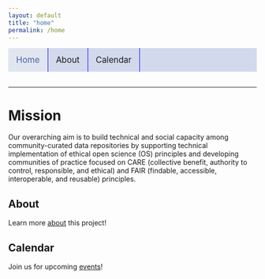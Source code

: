 ```yaml
---
layout: default
title: "home"
permalink: /home
---
```


<style>
  .topnav {
  background-color: #d3d9ed;
  overflow: hidden;
 }
.topnav a {
  float: left;
  text-align: center;
  padding: 14px 16px;
  text-decoration: none;
  font-size: 17px;
 }
.topnav a:hover {
  background-color: #e1e5f0;
  color: #5e72ab;
 }
.topnav a.active {
  background-color: #e1e5f0;
  color: #4860a3;
}
</style>
<div class="topnav">
 <a style="border-right: 1px solid blue;" class="active" href="home">Home</a>
 <a style="border-right: 1px solid blue;" href="about">About</a>
 <a style="border-right: 1px solid blue;" href="calendar">Calendar</a>
</div>
<br>
<hr>

# Mission
Our overarching aim is to build technical and
social capacity among community-curated data repositories by supporting technical
implementation of ethical open science (OS) principles and developing communities of practice focused on CARE (collective benefit, authority to control, responsible, and ethical) and FAIR (findable, accessible, interoperable, and reusable) principles.
## About
Learn more [about](about.md) this project!
## Calendar
Join us for upcoming [events](calendar.md)! 
